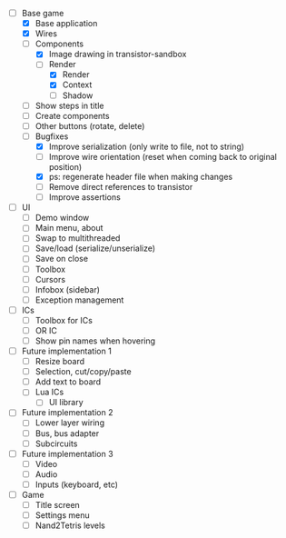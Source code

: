 - [ ] Base game
  - [x] Base application
  - [x] Wires
  - [ ] Components
    - [x] Image drawing in transistor-sandbox
    - [ ] Render
      - [x] Render
      - [x] Context
      - [ ] Shadow
  - [ ] Show steps in title
  - [ ] Create components
  - [ ] Other buttons (rotate, delete)
  - [ ] Bugfixes
    - [x] Improve serialization (only write to file, not to string)
    - [ ] Improve wire orientation (reset when coming back to original position)
    - [x] ps: regenerate header file when making changes
    - [ ] Remove direct references to transistor
    - [ ] Improve assertions
  
- [ ] UI
  - [ ] Demo window
  - [ ] Main menu, about
  - [ ] Swap to multithreaded
  - [ ] Save/load (serialize/unserialize)
  - [ ] Save on close
  - [ ] Toolbox
  - [ ] Cursors
  - [ ] Infobox (sidebar)
  - [ ] Exception management
  
- [ ] ICs
  - [ ] Toolbox for ICs
  - [ ] OR IC 
  - [ ] Show pin names when hovering

- [ ] Future implementation 1
  - [ ] Resize board
  - [ ] Selection, cut/copy/paste
  - [ ] Add text to board
  - [ ] Lua ICs
    - [ ] UI library

- [ ] Future implementation 2
  - [ ] Lower layer wiring
  - [ ] Bus, bus adapter
  - [ ] Subcircuits

- [ ] Future implementation 3
  - [ ] Video
  - [ ] Audio
  - [ ] Inputs (keyboard, etc)

- [ ] Game
  - [ ] Title screen
  - [ ] Settings menu
  - [ ] Nand2Tetris levels